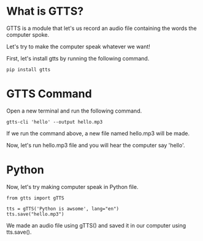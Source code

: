 # What is GTTS?
GTTS is a module that let's us record an audio file containing the words the computer spoke.

Let's try to make the computer speak whatever we want!

First, let's install gtts by running the following command.

```
pip install gtts
```

# GTTS Command
Open a new terminal and run the following command.

```
gtts-cli 'hello' --output hello.mp3
```

If we run the command above, a new file named hello.mp3 will be made.

Now, let's run hello.mp3 file and you will hear the computer say 'hello'.

# Python
Now, let's try making computer speak in Python file.

```
from gtts import gTTS

tts = gTTS('Python is awsome', lang="en")
tts.save("hello.mp3")
```

We made an audio file using gTTS() and saved it in our computer using tts.save().
